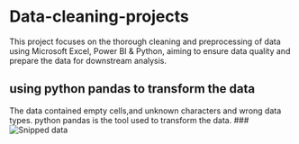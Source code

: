 # Data-cleaning-projects
This project focuses on the thorough cleaning and preprocessing of  data using Microsoft Excel, Power BI &amp; Python, aiming to ensure data quality and prepare the data for downstream analysis.

## using python pandas to transform the data
 The data contained empty cells,and unknown characters and wrong data types. python pandas is the tool used to transform the data.
###![Snipped data](https://github.com/Xtomiwa/Data-cleaning-projects/assets/112486285/a1d08720-4dfe-4651-9347-0c1518cadce6)
